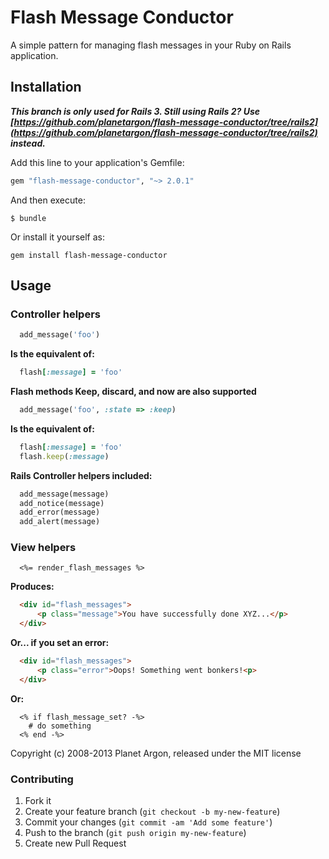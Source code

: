 # Flash Message Conductor

A simple pattern for managing flash messages in your Ruby on Rails application.

## Installation

***This branch is only used for Rails 3. Still using Rails 2? Use [https://github.com/planetargon/flash-message-conductor/tree/rails2](https://github.com/planetargon/flash-message-conductor/tree/rails2) instead.***

Add this line to your application's Gemfile:

```ruby
gem "flash-message-conductor", "~> 2.0.1"
```

And then execute:

    $ bundle

Or install it yourself as:

    gem install flash-message-conductor

## Usage

### Controller helpers

```ruby
  add_message('foo')
```

**Is the equivalent of:**

```ruby
  flash[:message] = 'foo'
```
**Flash methods Keep, discard, and now are also supported**

```ruby
  add_message('foo', :state => :keep)
```

**Is the equivalent of:**

```ruby
  flash[:message] = 'foo'
  flash.keep(:message)
```

**Rails Controller helpers included:**

```ruby
  add_message(message)
  add_notice(message)
  add_error(message)
  add_alert(message)
```

### View helpers

```erb
  <%= render_flash_messages %>
```

**Produces:**

```html
  <div id="flash_messages">
      <p class="message">You have successfully done XYZ...</p>
  </div>
```

**Or... if you set an error:**

```html
  <div id="flash_messages">
      <p class="error">Oops! Something went bonkers!<p>
  </div>
```

**Or:**

```erb
  <% if flash_message_set? -%>
    # do something
  <% end -%>
```

Copyright (c) 2008-2013 Planet Argon, released under the MIT license

### Contributing

1. Fork it
2. Create your feature branch (`git checkout -b my-new-feature`)
3. Commit your changes (`git commit -am 'Add some feature'`)
4. Push to the branch (`git push origin my-new-feature`)
5. Create new Pull Request
